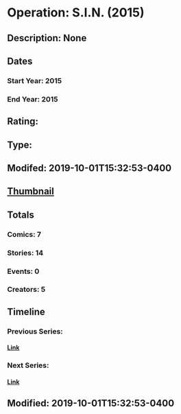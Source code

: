 # Operation: S.I.N. (2015)
## Description: None
## Dates
### Start Year: 2015
### End Year: 2015
## Rating: 
## Type: 
## Modifed: 2019-10-01T15:32:53-0400
## [Thumbnail](http://i.annihil.us/u/prod/marvel/i/mg/c/70/54db8a19adb67.jpg)
## Totals
### Comics: 7
### Stories: 14
### Events: 0
### Creators: 5
## Timeline
### Previous Series: 
#### [Link]()
### Next Series: 
#### [Link]()
## Modified: 2019-10-01T15:32:53-0400
